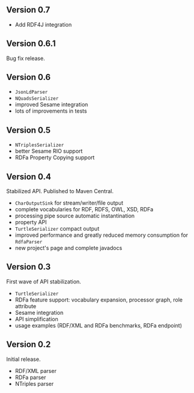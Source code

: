 Version 0.7
-----------

* Add RDF4J integration

Version 0.6.1
-------------

Bug fix release.

Version 0.6
-----------
* `JsonLdParser`
* `NQuadsSerializer`
* improved Sesame integration
* lots of improvements in tests

Version 0.5
-----------

* `NTriplesSerializer`
* better Sesame RIO support
* RDFa Property Copying support

Version 0.4
-----------

Stabilized API. Published to Maven Central.

* `CharOutputSink` for stream/writer/file output
* complete vocabularies for RDF, RDFS, OWL, XSD, RDFa
* processing pipe source automatic instantination
* property API
* `TurtleSerializer` compact output
* improved performance and greatly reduced memory consumption for `RdfaParser`
* new project's page and complete javadocs

Version 0.3
-----------

First wave of API stabilization.

* `TurtleSerializer`
* RDFa feature support: vocabulary expansion, processor graph, role attribute
* Sesame integration
* API simplification
* usage examples (RDF/XML and RDFa benchmarks, RDFa endpoint)

Version 0.2
-----------

Initial release.

* RDF/XML parser
* RDFa parser
* NTriples parser
